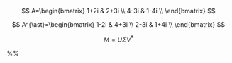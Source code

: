 $$
A=\begin{bmatrix} 1+2i & 2+3i \\ 4-3i & 1-4i \\ \end{bmatrix}
$$

$$
A^{\ast}=\begin{bmatrix} 1-2i & 4+3i \\ 2-3i & 1+4i \\ \end{bmatrix}
$$

$$
M=U\Sigma V^{\ast}
$$

%%

<!--stackedit_data:
eyJoaXN0b3J5IjpbLTE3NTA2NzMzMzIsMTMyNjg4MjA2NCwxMD
g2OTExNTk4LC0xMTAxMjQzMTEyLC0xNDkwNTE0Mzg3LC0xMjc5
OTg1MzQ4LC0xNzk5Njg1NTI4LC0xODk3NzQ2MTA4XX0=
-->